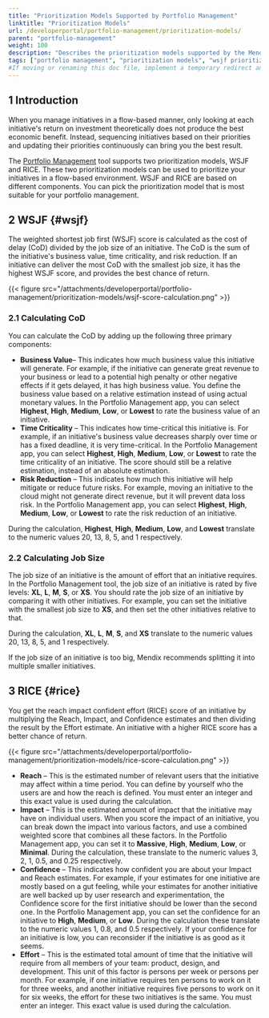 ```yaml
---
title: "Prioritization Models Supported by Portfolio Management"
linktitle: "Prioritization Models"
url: /developerportal/portfolio-management/prioritization-models/
parent: "portfolio-management"
weight: 100
description: "Describes the prioritization models supported by the Mendix Portfolio Management tool."
tags: ["portfolio management", "prioritization models", "wsjf prioritization", "rice prioritization"]
#If moving or renaming this doc file, implement a temporary redirect and let the respective team know they should update the URL in the product. See Mapping to Products for more details.
---
```


## 1 Introduction

When you manage initiatives in a flow-based manner, only looking at each initiative's return on investment theoretically does not produce the best economic benefit. Instead, sequencing initiatives based on their priorities and updating their priorities continuously can bring you the best result.

The [Portfolio Management](/developerportal/portfolio-management/) tool supports two prioritization models, WSJF and RICE. These two prioritization models can be used to prioritize your initiatives in a flow-based environment. WSJF and RICE are based on different components. You can pick the prioritization model that is most suitable for your portfolio management.

## 2 WSJF {#wsjf}

The weighted shortest job first (WSJF) score is calculated as the cost of delay (CoD) divided by the job size of an initiative. The CoD is the sum of the initiative's business value, time criticality, and risk reduction. If an initiative can deliver the most CoD with the smallest job size, it has the highest WSJF score, and provides the best chance of return.

{{< figure src="/attachments/developerportal/portfolio-management/prioritization-models/wsjf-score-calculation.png" >}}

### 2.1 Calculating CoD

You can calculate the CoD by adding up the following three primary components:

* **Business Value**– This indicates how much business value this initiative will generate. For example, if the initiative can generate great revenue to your business or lead to a potential high penalty or other negative effects if it gets delayed, it has high business value. You define the business value based on a relative estimation instead of using actual monetary values. In the Portfolio Management app, you can select **Highest**, **High**, **Medium**, **Low**, or **Lowest** to rate the business value of an initiative.
* **Time Criticality** – This indicates how time-critical this initiative is. For example, if an initiative's business value decreases sharply over time or has a fixed deadline, it is very time-critical. In the Portfolio Management app, you can select **Highest**, **High**, **Medium**, **Low**, or **Lowest** to rate the time criticality of an initiative. The score should still be a relative estimation, instead of an absolute estimation.
* **Risk Reduction** – This indicates how much this initiative will help mitigate or reduce future risks. For example, moving an initiative to the cloud might not generate direct revenue, but it will prevent data loss risk. In the Portfolio Management app, you can select **Highest**, **High**, **Medium**, **Low**, or **Lowest** to rate the risk reduction of an initiative.

During the calculation, **Highest**, **High**, **Medium**, **Low**, and **Lowest** translate to the numeric values 20, 13, 8, 5, and 1 respectively.

### 2.2 Calculating Job Size

The job size of an initiative is the amount of effort that an initiative requires. In the Portfolio Management tool, the job size of an initiative is rated by five levels: **XL**, **L**, **M**, **S**, or **XS**. You should rate the job size of an initiative by comparing it with other initiatives. For example, you can set the initiative with the smallest job size to **XS**, and then set the other initiatives relative to that.

During the calculation, **XL**, **L**, **M**, **S**, and **XS** translate to the numeric values 20, 13, 8, 5, and 1 respectively.

If the job size of an initiative is too big, Mendix recommends splitting it into multiple smaller initiatives.

## 3 RICE {#rice}

You get the reach impact confident effort (RICE) score of an initiative by multiplying the Reach, Impact, and Confidence estimates and then dividing the result by the Effort estimate. An initiative with a higher RICE score has a better chance of return.

{{< figure src="/attachments/developerportal/portfolio-management/prioritization-models/rice-score-calculation.png" >}}

* **Reach** – This is the estimated number of relevant users that the initiative may affect within a time period. You can define by yourself who the users are and how the reach is defined. You must enter an integer and this exact value is used during the calculation. 
* **Impact** – This is the estimated amount of impact that the initiative may have on individual users. When you score the impact of an initiative, you can break down the impact into various factors, and use a combined weighted score that combines all these factors. In the Portfolio Management app, you can set it to **Massive**, **High**, **Medium**, **Low**, or **Minimal**. During the calculation, these translate to the numeric values 3, 2, 1, 0.5, and 0.25 respectively.
* **Confidence** – This indicates how confident you are about your Impact and Reach estimates. For example, if your estimates for one initiative are mostly based on a gut feeling, while your estimates for another initiative are well backed up by user research and experimentation, the Confidence score for the first initiative should be lower than the second one. In the Portfolio Management app, you can set the confidence for an initiative to **High**, **Medium**, or **Low**. During the calculation these translate to the numeric values 1, 0.8, and 0.5 respectively. If your confidence for an initiative is low, you can reconsider if the initiative is as good as it seems.
* **Effort** – This is the estimated total amount of time that the initiative will require from all members of your team: product, design, and development. This unit of this factor is persons per week or persons per month. For example, if one initiative requires ten persons to work on it for three weeks, and another initiative requires five persons to work on it for six weeks, the effort for these two initiatives is the same. You must enter an integer. This exact value is used during the calculation. 
